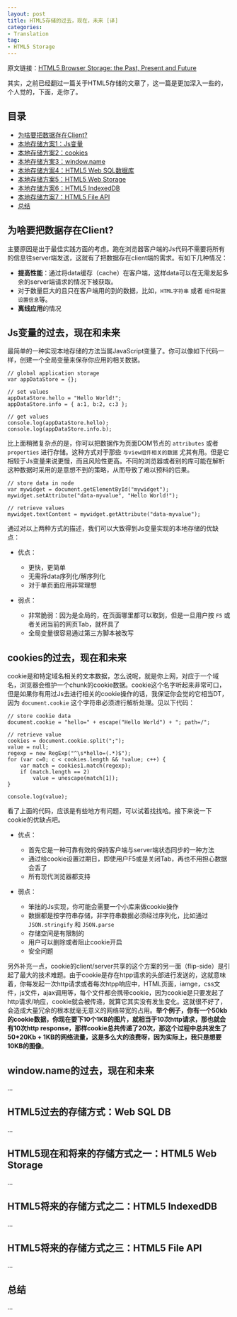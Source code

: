 ```yaml
---
layout: post
title: HTML5存储的过去，现在，未来 [译]
categories:
- Translation
tag:
- HTML5 Storage
---
```


原文链接：[HTML5 Browser Storage: the Past, Present and Future](http://www.sitepoint.com/html5-browser-storage-past-present-future/)

其实，之前已经翻过一篇关于HTML5存储的文章了，这一篇是更加深入一些的，个人觉的，下面，走你了。

## 目录

- [为啥要把数据存在Client?](#p1)
- [本地存储方案1：Js变量](#p2)
- [本地存储方案2：cookies](#p3)
- [本地存储方案3：window.name](#p4)
- [本地存储方案4：HTML5 Web SQL数据库](#p5)
- [本地存储方案5：HTML5 Web Storage](#p6)
- [本地存储方案6：HTML5 IndexedDB](#p7)
- [本地存储方案7：HTML5 File API](#p8)
- [总结](#p9)

## <a name="p1">为啥要把数据存在Client?</a>
主要原因是出于最佳实践方面的考虑。跑在浏览器客户端的Js代码不需要将所有的信息往server端发送，这就有了把数据存在client端的需求。有如下几种情况：

- **提高性能**：通过将data缓存（cache）在客户端，这样data可以在无需发起多余的server端请求的情况下被获取。
- 对于数量巨大的且只在客户端用的到的数据，比如，`HTML字符串` 或者 `组件配置设置信息`等。
- **离线应用**的情况

## <a name="p2">Js变量的过去，现在和未来</a>
最简单的一种实现本地存储的方法当属JavaScript变量了。你可以像如下代码一样，创建一个全局变量来保存你应用的相关数据。

	// global application storage
	var appDataStore = {};

	// set values
	appDataStore.hello = "Hello World!";
	appDataStore.info = { a:1, b:2, c:3 };

	// get values
	console.log(appDataStore.hello);
	console.log(appDataStore.info.b);

比上面稍微复杂点的是，你可以把数据作为页面DOM节点的 `attributes` 或者 `properties` 进行存储。这种方式对于那些 `与view组件相关的数据` 尤其有用。但是它相较于Js变量来说更慢，而且风险性更高。不同的浏览器或者别的库可能在解析这种数据时采用的是意想不到的策略，从而导致了难以预料的后果。

	// store data in node
	var mywidget = document.getElementById("mywidget");
	mywidget.setAttribute("data-myvalue", "Hello World!");

	// retrieve values
	mywidget.textContent = mywidget.getAttribute("data-myvalue");

通过对以上两种方式的描述，我们可以大致得到Js变量实现的本地存储的优缺点：

- 优点：
	+ 更快，更简单
	+ 无需将data序列化/解序列化
	+ 对于单页面应用非常理想

- 弱点：
	+ 非常脆弱：因为是全局的，在页面哪里都可以取到，但是一旦用户按 `F5` 或者关闭当前的网页Tab，就杯具了
	+ 全局变量很容易通过第三方脚本被改写

## <a name="p3">cookies的过去，现在和未来</a>
cookie是和特定域名相关的文本数据，怎么说呢，就是你上网，对应于一个域名，浏览器会维护一个chunk的cookie数据。cookie这个名字听起来非常可口，但是如果你有用过Js去进行相关的cookie操作的话，我保证你会觉的它相当DT，因为 `document.cookie` 这个字符串必须进行解析处理。见以下代码：

	// store cookie data
	document.cookie = "hello=" + escape("Hello World") + "; path=/";

	// retrieve value
	cookies = document.cookie.split(";");
	value = null;
	regexp = new RegExp("^\s*hello=(.*)$");
	for (var c=0; c < cookies.length && !value; c++) {
		var match = cookies1.match(regexp);
		if (match.length == 2)
			value = unescape(match[1]);
	}

	console.log(value);

看了上面的代码，应该是有些地方有问题，可以试着找找哈。接下来说一下cookie的优缺点吧。

- 优点：
	+ 首先它是一种可靠有效的保持客户端与server端状态同步的一种方法
	+ 通过给cookie设置过期日，即使用户F5或是关闭Tab，再也不用担心数据会丢了
	+ 所有现代浏览器都支持

- 弱点：
	+ 笨拙的Js实现，你可能会需要一个小库来做cookie操作
	+ 数据都是按字符串存储，非字符串数据必须经过序列化，比如通过 `JSON.stringify` 和 `JSON.parse`
	+ 存储空间是有限制的
	+ 用户可以删除或者阻止cookie开启
	+ 安全问题

另外补充一点，cookie的client/server共享的这个方案的另一面（flip-side）是引起了最大的技术难题。由于cookie是存在htpp请求的头部进行发送的，这就意味着，你每发起一次http请求或者每次htpp响应中，HTML页面，iamge，css文件，js文件，ajax调用等，每个文件都会携带cookie，因为cookie是只要发起了http请求/响应，cookie就会被传递，就算它其实没有发生变化。这就很不好了，会造成大量冗余的根本就毫无意义的网络带宽的占用。**举个例子，你有一个50kb的cookie数据，你现在要下10个1KB的图片，就相当于10次http请求，那也就会有10次http response，那样cookie总共传递了20次，那这个过程中总共发生了50*20Kb + 1KB的网络流量，这是多么大的浪费呀，因为实际上，我只是想要10KB的图像**。

## <a name="p4">window.name的过去，现在和未来</a>
...

## <a name="p5">HTML5过去的存储方式：Web SQL DB</a>
...

## <a name="p6">HTML5现在和将来的存储方式之一：HTML5 Web Storage</a>
...

## <a name="p7">HTML5将来的存储方式之二：HTML5 IndexedDB</a>
...

## <a name="p8">HTML5将来的存储方式之三：HTML5 File API</a>
...

## <a name="p9">总结</a>
...